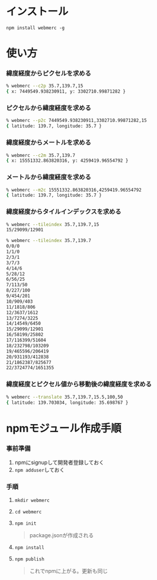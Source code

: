 # インストール

`npm install webmerc -g`

# 使い方

### 緯度経度からピクセルを求める

```sh
% webmerc --c2p 35.7,139.7,15
{ x: 7449549.938230911, y: 3302710.99871282 }
```

### ピクセルから緯度経度を求める

```sh
% webmerc --p2c 7449549.938230911,3302710.99871282,15
{ latitude: 139.7, longitude: 35.7 }
```

### 緯度経度からメートルを求める

```sh
% webmerc --c2m 35.7,139.7
{ x: 15551332.863820316, y: 4259419.96554792 }
```

### メートルから緯度経度を求める

```sh
% webmerc --m2c 15551332.863820316,4259419.96554792
{ latitude: 139.7, longitude: 35.7 }
```

### 緯度経度からタイルインデックスを求める

```sh
% webmerc --tileindex 35.7,139.7,15
15/29099/12901

% webmerc --tileindex 35.7,139.7
0/0/0
1/1/0
2/3/1
3/7/3
4/14/6
5/28/12
6/56/25
7/113/50
8/227/100
9/454/201
10/909/403
11/1818/806
12/3637/1612
13/7274/3225
14/14549/6450
15/29099/12901
16/58199/25802
17/116399/51604
18/232798/103209
19/465596/206419
20/931193/412838
21/1862387/825677
22/3724774/1651355
```

### 緯度経度とピクセル値から移動後の緯度経度を求める

```sh
% webmerc --translate 35.7,139.7,15.5,100,50
{ latitude: 139.703034, longitude: 35.698767 }
```

# npmモジュール作成手順

### 事前準備

1. npmにsignupして開発者登録しておく
2. `npm adduser`しておく

### 手順

1. `mkdir webmerc`
2. `cd webmerc`
3. `npm init`

    > package.jsonが作成される

4. `npm install`
5. `npm publish`

    > これでnpmに上がる。更新も同じ
